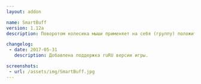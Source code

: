 ```yaml
---
layout: addon

name: SmartBuff
version: 1.12a
description: Поворотом колесика мыши применяет на себя (группу) положительный эффект (бафф), который вы можете назначить сами. С этим аддоном, вы никогда не забудете наложить положительный эффект - напоминает.

changelog:
 - date: 2017-05-31
   description: Добавлена поддержка ruRU версии игры.

screenshots:
 - url: /assets/img/SmartBuff.jpg
---
```


